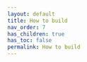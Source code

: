 ```yaml
---
layout: default
title: How to build
nav_order: 7
has_children: true
has_toc: false
permalink: How to build
---
```

